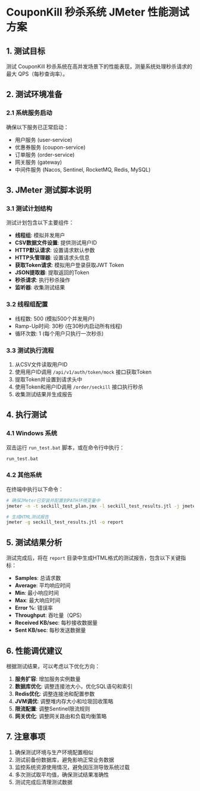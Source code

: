 # CouponKill 秒杀系统 JMeter 性能测试方案

## 1. 测试目标

测试 CouponKill 秒杀系统在高并发场景下的性能表现，测量系统处理秒杀请求的最大 QPS（每秒查询率）。

## 2. 测试环境准备

### 2.1 系统服务启动

确保以下服务已正常启动：
- 用户服务 (user-service)
- 优惠券服务 (coupon-service)
- 订单服务 (order-service)
- 网关服务 (gateway)
- 中间件服务 (Nacos, Sentinel, RocketMQ, Redis, MySQL)
## 3. JMeter 测试脚本说明

### 3.1 测试计划结构

测试计划包含以下主要组件：
- **线程组**: 模拟并发用户
- **CSV数据文件设置**: 提供测试用户ID
- **HTTP默认请求**: 设置请求默认参数
- **HTTP头管理器**: 设置请求头信息
- **获取Token请求**: 模拟用户登录获取JWT Token
- **JSON提取器**: 提取返回的Token
- **秒杀请求**: 执行秒杀操作
- **监听器**: 收集测试结果

### 3.2 线程组配置

- 线程数: 500 (模拟500个并发用户)
- Ramp-Up时间: 30秒 (在30秒内启动所有线程)
- 循环次数: 1 (每个用户只执行一次秒杀)

### 3.3 测试执行流程

1. 从CSV文件读取用户ID
2. 使用用户ID调用 `/api/v1/auth/token/mock` 接口获取Token
3. 提取Token并设置到请求头中
4. 使用Token和用户ID调用 `/order/seckill` 接口执行秒杀
5. 收集测试结果并生成报告

## 4. 执行测试

### 4.1 Windows 系统

双击运行 `run_test.bat` 脚本，或在命令行中执行：

```cmd
run_test.bat
```

### 4.2 其他系统

在终端中执行以下命令：

```bash
# 确保JMeter已安装并配置到PATH环境变量中
jmeter -n -t seckill_test_plan.jmx -l seckill_test_results.jtl -j jmeter.log

# 生成HTML测试报告
jmeter -g seckill_test_results.jtl -o report
```

## 5. 测试结果分析

测试完成后，将在 `report` 目录中生成HTML格式的测试报告，包含以下关键指标：

- **Samples**: 总请求数
- **Average**: 平均响应时间
- **Min**: 最小响应时间
- **Max**: 最大响应时间
- **Error %**: 错误率
- **Throughput**: 吞吐量（QPS）
- **Received KB/sec**: 每秒接收数据量
- **Sent KB/sec**: 每秒发送数据量

## 6. 性能调优建议

根据测试结果，可以考虑以下优化方向：

1. **服务扩容**: 增加服务实例数量
2. **数据库优化**: 调整连接池大小，优化SQL语句和索引
3. **Redis优化**: 调整连接池和配置参数
4. **JVM调优**: 调整堆内存大小和垃圾回收策略
5. **限流配置**: 调整Sentinel限流规则
6. **网关优化**: 调整网关路由和负载均衡策略

## 7. 注意事项

1. 确保测试环境与生产环境配置相似
2. 测试前备份数据库，避免影响正常业务数据
3. 监控系统资源使用情况，避免因压测导致系统过载
4. 多次测试取平均值，确保测试结果准确性
5. 测试完成后清理测试数据